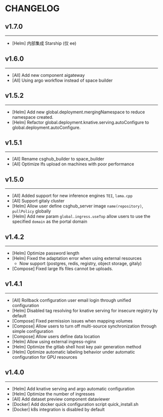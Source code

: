 # CHANGELOG

## v1.7.0

---

- [Helm] 内部集成 Starship (仅 ee)

## v1.6.0

---

- [All] Add new component aigateway
- [All] Using argo workflow instead of space builder

## v1.5.2

---

- [Helm] Add new global.deployment.mergingNamespace to reduce namespace created.
- [Helm] Refactor global.deployment.knative.serving.autoConfigure to global.deployment.autoConfigure.

## v1.5.1

---

- [All] Rename csghub_builder to space_builder
- [All] Optimize lfs upload on machines with poor performance

## v1.5.0

---

- [All] Added support for new inference engines `TEI`, `lama.cpp`
- [All] Support gitaly cluster
- [Helm] Allow user define csghub_server image `name(repository)`, `pullPolicy` globally
- [Helm] Add new param `global.ingress.useTop` allow users to use the specified `domain` as the portal domain

## v1.4.2

---

- [Helm] Optimize password length
- [Helm] Fixed the adaptation error when using external resources
  - Now support (postgres, redis, registry, object storage, gitaly)
- [Compose] Fixed large lfs files cannot be uploads.

## v1.4.1

---

- [All] Rollback configuration user email login through unified configuration
- [Helm] Disabled tag resolving for knative serving for insecure registry by default
- [Compose] Fixed permission issues when mapping volumes
- [Compose] Allow users to turn off multi-source synchronization through simple configuration
- [Compose] Allow users define data location
- [Helm] Allow using external ingress-nginx
- [Helm] Optimize the gitlab shell host key pair generation method
- [Helm] Optimize automatic labeling behavior under automatic configuration for GPU resources

## v1.4.0

---

- [Helm] Add knative serving and argo automatic configuration
- [Helm] Optimize the number of ingresses
- [All] Add dataset preview component dataviewer
- [Docker] Add docker quick configuration script quick_install.sh
- [Docker] k8s integration is disabled by default 
